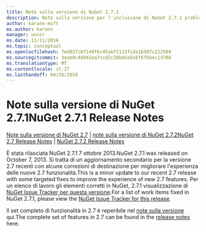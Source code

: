 ```yaml
---
title: Note sulla versione di NuGet 2.7.1
description: Note sulla versione per l'inclusione di NuGet 2.7.1 problemi noti, correzioni di bug, le funzionalità aggiunte e dcr.
author: karann-msft
ms.author: karann
manager: unnir
ms.date: 11/11/2016
ms.topic: conceptual
ms.openlocfilehash: 7ed037c6f149f6c45abf2113fcda1b507c222589
ms.sourcegitcommit: 3eab9c4dd41ea7ccd2c28bb5ab16f6fbbec13708
ms.translationtype: MT
ms.contentlocale: it-IT
ms.lasthandoff: 04/26/2018
---
```

# <a name="nuget-271-release-notes"></a><span data-ttu-id="d73e2-103">Note sulla versione di NuGet 2.7.1</span><span class="sxs-lookup"><span data-stu-id="d73e2-103">NuGet 2.7.1 Release Notes</span></span>

<span data-ttu-id="d73e2-104">[Note sulla versione di NuGet 2.7](../release-notes/nuget-2.7.md) | [note sulla versione di NuGet 2.7.2](../release-notes/nuget-2.7.2.md)</span><span class="sxs-lookup"><span data-stu-id="d73e2-104">[NuGet 2.7 Release Notes](../release-notes/nuget-2.7.md) | [NuGet 2.7.2 Release Notes](../release-notes/nuget-2.7.2.md)</span></span>

<span data-ttu-id="d73e2-105">È stata rilasciata NuGet 2.7.1 7 ottobre 2013.</span><span class="sxs-lookup"><span data-stu-id="d73e2-105">NuGet 2.7.1 was released on October 7, 2013.</span></span>  <span data-ttu-id="d73e2-106">Si tratta di un aggiornamento secondario per la versione 2.7 recenti con alcune correzioni di destinazione per migliorare l'esperienza delle nuove 2.7 funzionalità.</span><span class="sxs-lookup"><span data-stu-id="d73e2-106">This is a minor update to our recent 2.7 release with some targeted fixes to improve the experience of new 2.7 features.</span></span> <span data-ttu-id="d73e2-107">Per un elenco di lavoro gli elementi corretti in NuGet, 2.7.1 visualizzazione di [NuGet Issue Tracker per questa versione](http://nuget.codeplex.com/workitem/list/advanced?keyword=&status=Closed&type=All&priority=All&release=NuGet%202.7.1&assignedTo=All&component=All&sortField=LastUpdatedDate&sortDirection=Descending&page=0).</span><span class="sxs-lookup"><span data-stu-id="d73e2-107">For a list of work items fixed in NuGet 2.7.1, please view the [NuGet Issue Tracker for this release](http://nuget.codeplex.com/workitem/list/advanced?keyword=&status=Closed&type=All&priority=All&release=NuGet%202.7.1&assignedTo=All&component=All&sortField=LastUpdatedDate&sortDirection=Descending&page=0).</span></span>

<span data-ttu-id="d73e2-108">Il set completo di funzionalità in 2.7 è reperibile nel [note sulla versione](../release-notes/nuget-2.7.md) qui.</span><span class="sxs-lookup"><span data-stu-id="d73e2-108">The complete set of features in 2.7 can be found in the [release notes](../release-notes/nuget-2.7.md) here.</span></span>
